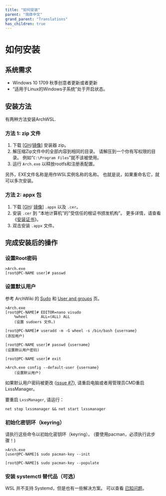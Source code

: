 ```yaml
---
title: "如何安装"
parent: "简体中文"
grand_parent: "Translations"
has_children: true
---
```

# 如何安装

## 系统需求

* Windows 10 1709 秋季创意者更新或者更新
* “适用于Linux的Windows子系统”处于开启状态。

## 安装方法

有两种方法安装ArchWSL.

### 方法 1: zip 文件

1. 下载 [[GH](https://github.com/yuk7/ArchWSL/releases/latest)/[镜像](https://gitee.com/yuk7/archwsl-mirror)] 安装器 zip。
2. 解压缩Zip文件中的全部内容到相同的目录。
   请解压到一个你有写权限的目录。
   例如“`C:\Program Files`”就不该被使用。
3. 运行 `Arch.exe` 以释放rootfs和注册表配置。

另外，EXE文件名称是用作WSL实例名称的名称。
也就是说，如果重命名它，就可以多次安装。

### 方法 2: appx 包

1. 下载 [[GH](https://github.com/yuk7/ArchWSL/releases/latest)/ [镜像](https://gitee.com/yuk7/archwsl-mirror)] `.appx` 以及 `.cer`。
2. 安装 `.cer` 到 “本地计算机”的"受信任的根证书颁发机构"。
   更多详情，请查看《[安装证书](Install-Certificate.md)》。
3. 双击安装 `.appx` 文件。

## 完成安装后的操作

### 设置Root密码

```shell
>Arch.exe
[root@PC-NAME user]# passwd
```

### 设置默认用户

参考 ArchWiki 的 
[Sudo](https://wiki.archlinux.org/index.php/Sudo#Example_entries)
和
[User and groups](https://wiki.archlinux.org/index.php/Users_and_groups) 页。

```shell
>Arch.exe
[root@PC-NAME]# EDITOR=nano visudo
    %wheel      ALL=(ALL) ALL
    (设置 sudoers 文件。)

[root@PC-NAME]# useradd -m -G wheel -s /bin/bash {username}
(添加用户)

[root@PC-NAME user]# passwd {username}
(设置默认用户密码)

[root@PC-NAME user]# exit

>Arch.exe config --default-user {username}
    (设置默认用户)
```

如果默认用户密码被更改
([issue #7](https://github.com/yuk7/ArchWSL/issues/7)),
请重启电脑或者用管理员CMD重启LxssManager。

要重启 `LxssManager`, 请运行：

```batch
net stop lxssmanager && net start lxssmanager
```

### 初始化密钥环（keyring）

请执行这些命令以初始化密钥环（keyring）。
(要使用pacman，必须执行此步骤！)

```shell
>Arch.exe
[user@PC-NAME]$ sudo pacman-key --init

[root@PC-NAME]$ sudo pacman-key --populate
```

### 安装 systemctl 替代品（可选）

WSL 并不支持 Systemd，但是也有一些解决方案。
可以查看 [已知问题](Known-issues.md#systemdsystemctl)。
